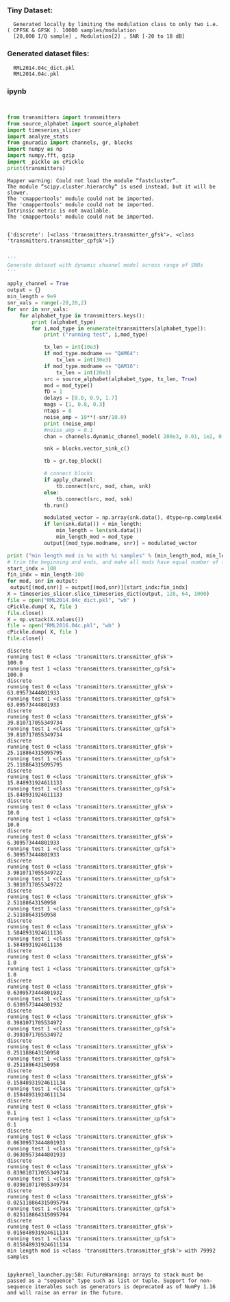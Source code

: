 ### Tiny Dataset:
      Generated locally by limiting the modulation class to only two i.e. ( CPFSK & GFSK ). 10000 samples/modulation
      [20,000 I/Q sample] , Modulation[2] , SNR [-20 to 18 dB]

### Generated dataset files:
      RML2014.04c_dict.pkl
      RML2014.04c.pkl


### ipynb

```python

```


```python

from transmitters import transmitters
from source_alphabet import source_alphabet
import timeseries_slicer
import analyze_stats
from gnuradio import channels, gr, blocks
import numpy as np
import numpy.fft, gzip
import _pickle as cPickle
print(transmitters)
```

    Mapper warning: Could not load the module “fastcluster”.
    The module “scipy.cluster.hierarchy“ is used instead, but it will be slower.
    The 'cmappertools' module could not be imported.
    The 'cmappertools' module could not be imported.
    Intrinsic metric is not available.
    The 'cmappertools' module could not be imported.
    

    {'discrete': [<class 'transmitters.transmitter_gfsk'>, <class 'transmitters.transmitter_cpfsk'>]}
    


```python

```


```python
'''
Generate dataset with dynamic channel model across range of SNRs
'''

apply_channel = True
output = {}
min_length = 9e9
snr_vals = range(-20,20,2)
for snr in snr_vals:
    for alphabet_type in transmitters.keys():
        print (alphabet_type)
        for i,mod_type in enumerate(transmitters[alphabet_type]):
            print ("running test", i,mod_type)

            tx_len = int(10e3)
            if mod_type.modname == "QAM64":
                tx_len = int(30e3)
            if mod_type.modname == "QAM16":
                tx_len = int(20e3)
            src = source_alphabet(alphabet_type, tx_len, True)
            mod = mod_type()
            fD = 1
            delays = [0.0, 0.9, 1.7]
            mags = [1, 0.8, 0.3]
            ntaps = 8
            noise_amp = 10**(-snr/10.0)
            print (noise_amp)
            #noise_amp = 0.1
            chan = channels.dynamic_channel_model( 200e3, 0.01, 1e2, 0.01, 1e3, 8, fD, True, 4, delays, mags, ntaps, noise_amp, 0x1337 )

            snk = blocks.vector_sink_c()

            tb = gr.top_block()

            # connect blocks
            if apply_channel:
                tb.connect(src, mod, chan, snk)
            else:
                tb.connect(src, mod, snk)
            tb.run()

            modulated_vector = np.array(snk.data(), dtype=np.complex64)
            if len(snk.data()) < min_length:
                min_length = len(snk.data())
                min_length_mod = mod_type
            output[(mod_type.modname, snr)] = modulated_vector

print ("min length mod is %s with %i samples" % (min_length_mod, min_length))
# trim the beginning and ends, and make all mods have equal number of samples
start_indx = 100
fin_indx = min_length-100
for mod, snr in output:
 output[(mod,snr)] = output[(mod,snr)][start_indx:fin_indx]
X = timeseries_slicer.slice_timeseries_dict(output, 128, 64, 1000)
file = open("RML2014.04c_dict.pkl", "wb" )
cPickle.dump( X, file )
file.close()
X = np.vstack(X.values())
file = open("RML2016.04c.pkl", "wb" )
cPickle.dump( X, file )
file.close()
```

    discrete
    running test 0 <class 'transmitters.transmitter_gfsk'>
    100.0
    running test 1 <class 'transmitters.transmitter_cpfsk'>
    100.0
    discrete
    running test 0 <class 'transmitters.transmitter_gfsk'>
    63.09573444801933
    running test 1 <class 'transmitters.transmitter_cpfsk'>
    63.09573444801933
    discrete
    running test 0 <class 'transmitters.transmitter_gfsk'>
    39.810717055349734
    running test 1 <class 'transmitters.transmitter_cpfsk'>
    39.810717055349734
    discrete
    running test 0 <class 'transmitters.transmitter_gfsk'>
    25.118864315095795
    running test 1 <class 'transmitters.transmitter_cpfsk'>
    25.118864315095795
    discrete
    running test 0 <class 'transmitters.transmitter_gfsk'>
    15.848931924611133
    running test 1 <class 'transmitters.transmitter_cpfsk'>
    15.848931924611133
    discrete
    running test 0 <class 'transmitters.transmitter_gfsk'>
    10.0
    running test 1 <class 'transmitters.transmitter_cpfsk'>
    10.0
    discrete
    running test 0 <class 'transmitters.transmitter_gfsk'>
    6.309573444801933
    running test 1 <class 'transmitters.transmitter_cpfsk'>
    6.309573444801933
    discrete
    running test 0 <class 'transmitters.transmitter_gfsk'>
    3.9810717055349722
    running test 1 <class 'transmitters.transmitter_cpfsk'>
    3.9810717055349722
    discrete
    running test 0 <class 'transmitters.transmitter_gfsk'>
    2.51188643150958
    running test 1 <class 'transmitters.transmitter_cpfsk'>
    2.51188643150958
    discrete
    running test 0 <class 'transmitters.transmitter_gfsk'>
    1.5848931924611136
    running test 1 <class 'transmitters.transmitter_cpfsk'>
    1.5848931924611136
    discrete
    running test 0 <class 'transmitters.transmitter_gfsk'>
    1.0
    running test 1 <class 'transmitters.transmitter_cpfsk'>
    1.0
    discrete
    running test 0 <class 'transmitters.transmitter_gfsk'>
    0.6309573444801932
    running test 1 <class 'transmitters.transmitter_cpfsk'>
    0.6309573444801932
    discrete
    running test 0 <class 'transmitters.transmitter_gfsk'>
    0.3981071705534972
    running test 1 <class 'transmitters.transmitter_cpfsk'>
    0.3981071705534972
    discrete
    running test 0 <class 'transmitters.transmitter_gfsk'>
    0.251188643150958
    running test 1 <class 'transmitters.transmitter_cpfsk'>
    0.251188643150958
    discrete
    running test 0 <class 'transmitters.transmitter_gfsk'>
    0.15848931924611134
    running test 1 <class 'transmitters.transmitter_cpfsk'>
    0.15848931924611134
    discrete
    running test 0 <class 'transmitters.transmitter_gfsk'>
    0.1
    running test 1 <class 'transmitters.transmitter_cpfsk'>
    0.1
    discrete
    running test 0 <class 'transmitters.transmitter_gfsk'>
    0.06309573444801933
    running test 1 <class 'transmitters.transmitter_cpfsk'>
    0.06309573444801933
    discrete
    running test 0 <class 'transmitters.transmitter_gfsk'>
    0.039810717055349734
    running test 1 <class 'transmitters.transmitter_cpfsk'>
    0.039810717055349734
    discrete
    running test 0 <class 'transmitters.transmitter_gfsk'>
    0.025118864315095794
    running test 1 <class 'transmitters.transmitter_cpfsk'>
    0.025118864315095794
    discrete
    running test 0 <class 'transmitters.transmitter_gfsk'>
    0.015848931924611134
    running test 1 <class 'transmitters.transmitter_cpfsk'>
    0.015848931924611134
    min length mod is <class 'transmitters.transmitter_gfsk'> with 79992 samples
    

    ipykernel_launcher.py:58: FutureWarning: arrays to stack must be passed as a "sequence" type such as list or tuple. Support for non-sequence iterables such as generators is deprecated as of NumPy 1.16 and will raise an error in the future.
    


```python

```

    


```python

```


```python

```
